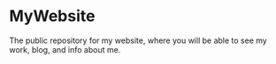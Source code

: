 MyWebsite
=========

The public repository for my website, where you will be able to see my work, blog, and info about me.
